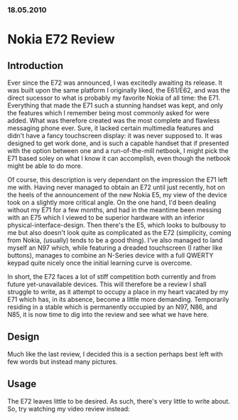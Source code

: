 ### 18.05.2010

# Nokia E72 Review

## Introduction

Ever since the E72 was announced, I was excitedly awaiting its release. It was built upon the same platform I originally liked, the E61/E62, and was the direct sucessor to what is probably my favorite Nokia of all time: the E71. Everything that made the E71 such a stunning handset was kept, and only the features which I remember being most commonly asked for were added. What was therefore created was the most complete and flawless messaging phone ever. Sure, it lacked certain multimedia features and didn't have a fancy touchscreen display: it was never supposed to. It was designed to get work done, and is such a capable handset that if presented with the option between one and a run-of-the-mill netbook, I might pick the E71 based soley on what I know it can accomplish, even though the netbook might be able to do more.

Of course, this description is very dependant on the impression the E71 left me with. Having never managed to obtain an E72 until just recently, hot on the heels of the announcement of the new Nokia E5, my view of the device took on a slightly more critical angle. On the one hand, I'd been dealing without my E71 for a few months, and had in the meantime been messing with an E75 which I viewed to be superior hardware with an inferior physical-interface-design. Then there's the E5, which looks to bulbousy to me but also doesn't look quite as complicated as the E72 (simplicity, coming from Nokia, (usually) tends to be a good thing). I've also managed to land myself an N97 which, while featuring a dreaded touchscreen (I rather like buttons), manages to combine an N-Series device with a full QWERTY keypad quite nicely once the initial learning curve is overcome.

In short, the E72 faces a lot of stiff competition both currently and from future yet-unavailable devices. This will therefore be a review I shall struggle to write, as it attempt to occupy a place in my heart vacated by my E71 which has, in its absence, become a little more demanding. Temporarily residing in a stable which is permanently occupied by an N97, N86, and N85, it is now time to dig into the review and see what we have here.

## Design

Much like the last review, I decided this is a section perhaps best left with few words but instead many pictures.

## Usage

The E72 leaves little to be desired. As such, there's very little to write about. So, try watching my video review instead: